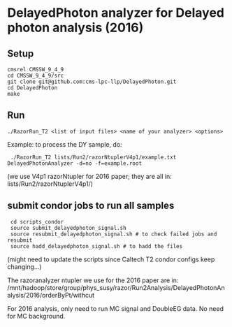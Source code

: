 DelayedPhoton analyzer for Delayed photon analysis (2016)
=============

Setup
-------------

    cmsrel CMSSW_9_4_9
    cd CMSSW_9_4_9/src
    git clone git@github.com:cms-lpc-llp/DelayedPhoton.git
    cd DelayedPhoton
    make

Run
-------------

    ./RazorRun_T2 <list of input files> <name of your analyzer> <options>    

Example: to process the DY sample, do:
	
     ./RazorRun_T2 lists/Run2/razorNtuplerV4p1/example.txt DelayedPhotonAnalyzer -d=no -f=example.root

(we use V4p1 razorNtupler for 2016 paper; they are all in: lists/Run2/razorNtuplerV4p1/)

submit condor jobs to run all samples 
-------------

     cd scripts_condor
     source submit_delayedphoton_signal.sh
     source resubmit_delayedphoton_signal.sh # to check failed jobs and resubmit
     source hadd_delayedphoton_signal.sh # to hadd the files
    
(might need to update the scripts since Caltech T2 condor configs keep changing...)

The razoranalyzer ntupler we use for the 2016 paper are in: /mnt/hadoop/store/group/phys_susy/razor/Run2Analysis/DelayedPhotonAnalysis/2016/orderByPt/withcut

For 2016 analysis, only need to run MC signal and DoubleEG data. No need for MC background.

